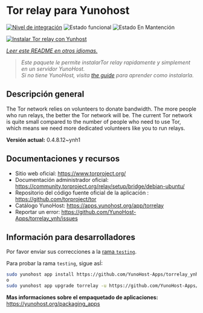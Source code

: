 <!--
Este archivo README esta generado automaticamente<https://github.com/YunoHost/apps/tree/master/tools/readme_generator>
No se debe editar a mano.
-->

# Tor relay para Yunohost

[![Nivel de integración](https://apps.yunohost.org/badge/integration/torrelay)](https://ci-apps.yunohost.org/ci/apps/torrelay/)
![Estado funcional](https://apps.yunohost.org/badge/state/torrelay)
![Estado En Mantención](https://apps.yunohost.org/badge/maintained/torrelay)

[![Instalar Tor relay con Yunhost](https://install-app.yunohost.org/install-with-yunohost.svg)](https://install-app.yunohost.org/?app=torrelay)

*[Leer este README en otros idiomas.](./ALL_README.md)*

> *Este paquete le permite instalarTor relay rapidamente y simplement en un servidor YunoHost.*  
> *Si no tiene YunoHost, visita [the guide](https://yunohost.org/install) para aprender como instalarla.*

## Descripción general

The Tor network relies on volunteers to donate bandwidth. The more people who run relays, the better the Tor network will be. The current Tor network is quite small compared to the number of people who need to use Tor, which means we need more dedicated volunteers like you to run relays.

**Versión actual:** 0.4.8.12~ynh1
## Documentaciones y recursos

- Sitio web oficial: <https://www.torproject.org/>
- Documentación administrador oficial: <https://community.torproject.org/relay/setup/bridge/debian-ubuntu/>
- Repositorio del código fuente oficial de la aplicación : <https://github.com/torproject/tor>
- Catálogo YunoHost: <https://apps.yunohost.org/app/torrelay>
- Reportar un error: <https://github.com/YunoHost-Apps/torrelay_ynh/issues>

## Información para desarrolladores

Por favor enviar sus correcciones a la [rama `testing`](https://github.com/YunoHost-Apps/torrelay_ynh/tree/testing).

Para probar la rama `testing`, sigue asÍ:

```bash
sudo yunohost app install https://github.com/YunoHost-Apps/torrelay_ynh/tree/testing --debug
o
sudo yunohost app upgrade torrelay -u https://github.com/YunoHost-Apps/torrelay_ynh/tree/testing --debug
```

**Mas informaciones sobre el empaquetado de aplicaciones:** <https://yunohost.org/packaging_apps>
